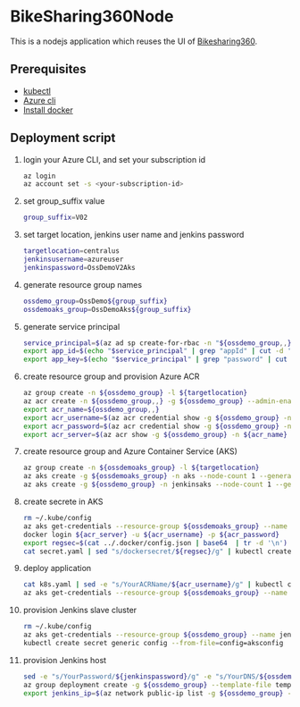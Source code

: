 # BikeSharing360Node  
   This is a nodejs application which reuses the UI of [Bikesharing360](https://github.com/Microsoft/BikeSharing360_Websites). 

## Prerequisites
* [kubectl](https://kubernetes.io/docs/tasks/tools/install-kubectl/)  
* [Azure cli](https://docs.microsoft.com/en-us/cli/azure/install-azure-cli-apt?view=azure-cli-latest)  
* [Install docker](https://docs.docker.com/install/linux/docker-ce/ubuntu/)  

## Deployment script
1. login your Azure CLI, and set your subscription id
    ```bash
    az login
    az account set -s <your-subscription-id>
    ```

1. set group_suffix value
    ```bash
    group_suffix=V02  
    ```
1. set target location, jenkins user name and jenkins password
    ```bash
    targetlocation=centralus  
    jenkinsusername=azureuser  
    jenkinspassword=OssDemoV2Aks  
    ```

1. generate resource group names
    ```bash
    ossdemo_group=OssDemo${group_suffix}  
    ossdemoaks_group=OssDemoAks${group_suffix}  
    ```

1. generate service principal
    ```bash
    service_principal=$(az ad sp create-for-rbac -n "${ossdemo_group,,}")  
    export app_id=$(echo "$service_principal" | grep "appId" | cut -d '"' -f4)  
    export app_key=$(echo "$service_principal" | grep "password" | cut -d '"' -f4)  
    ```

1. create resource group and provision Azure ACR
    ```bash
    az group create -n ${ossdemo_group} -l ${targetlocation}  
    az acr create -n ${ossdemo_group,,} -g ${ossdemo_group} --admin-enabled true --sku Standard  
    export acr_name=${ossdemo_group,,}  
    export acr_username=$(az acr credential show -g ${ossdemo_group} -n ${acr_name} --query username | tr -d '"')  
    export acr_password=$(az acr credential show -g ${ossdemo_group} -n ${acr_name} --query passwords[0].value | tr -d '"')  
    export acr_server=$(az acr show -g ${ossdemo_group} -n ${acr_name} --query loginServer | tr -d '"')  
    ```

1. create resource group and Azure Container Service (AKS)
    ```bash
    az group create -n ${ossdemoaks_group} -l ${targetlocation}  
    az aks create -g ${ossdemoaks_group} -n aks --node-count 1 --generate-ssh-keys  
    az aks create -g ${ossdemo_group} -n jenkinsaks --node-count 1 --generate-ssh-keys  
    ```

1. create secrete in AKS
    ```bash
    rm ~/.kube/config  
    az aks get-credentials --resource-group ${ossdemoaks_group} --name aks --admin  
    docker login ${acr_server} -u ${acr_username} -p ${acr_password}  
    export regsec=$(cat ../.docker/config.json | base64  | tr -d '\n')  
    cat secret.yaml | sed "s/dockersecret/${regsec}/g" | kubectl create -f -  
    ```

1. deploy application
    ```bash
    cat k8s.yaml | sed -e "s/YourACRName/${acr_username}/g" | kubectl create -f -  
    az aks get-credentials --resource-group ${ossdemoaks_group} --name aks --admin --file aksconfig  
    ```

1. provision Jenkins slave cluster
    ```bash
    rm ~/.kube/config  
    az aks get-credentials --resource-group ${ossdemo_group} --name jenkinsaks --admin  
    kubectl create secret generic config --from-file=config=aksconfig  
    ```

1. provision Jenkins host
    ```bash
    sed -e "s/YourPassword/${jenkinspassword}/g" -e "s/YourDNS/${ossdemo_group,,}/g" -e "s/YourRGName/${ossdemo_group}/g" -e "s/YourSPId/${app_id}/g" -e "s/YourSPSecret/${app_key}/g" -e "s/YourACRName/${acr_username}/g" -e "s/YourACRPassword/${acr_password//'/'/'\/'}/g" parameters.json > parameters2.json  
    az group deployment create -g ${ossdemo_group} --template-file template.json --parameters @parameters2.json  
    export jenkins_ip=$(az network public-ip list -g ${ossdemo_group} --query [0].ipAddress | tr -d '"')  
    ```
